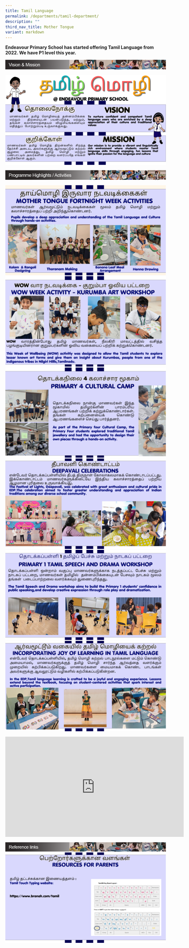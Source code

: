 ```yaml
---
title: Tamil Language
permalink: /departments/tamil-department/
description: ""
third_nav_title: Mother Tongue
variant: markdown
---
```

**Endeavour Primary School has started offering Tamil Language from 2022. We have P1 level this year.**

![](/images/tamil_vision.png)

![](/images/tl1.png)

![](/images/tamil_programme_highlights.png)

![](/images/tl2.png)
![](/images/tl3.png)
![](/images/tl4.png)
![](/images/tl5.png)
![](/images/tl6.png)
![](/images/tl7.png)
<div style="text-align: center;">     <iframe allowfullscreen="" frameborder="0" src="https://www.youtube.com/embed/K018WuC1dd4" height="315" width="560"></iframe> </div>

![](/images/tamil_links.png)
![](/images/tl8.png)